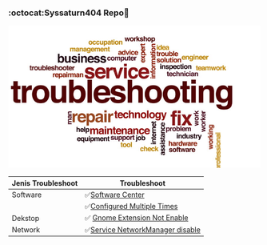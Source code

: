 ###  :octocat:Syssaturn404 Repo:dizzy:
![Syssaturn Repo](https://github.com/syssaturn404/LINUX-Troubleshooting/blob/master/roadmap-troubleshoot.jpg)

| Jenis Troubleshoot | Troubleshoot |
| ------------------ | ------------ |
| Software |✅[Software Center](https://github.com/syssaturn404/LINUX-Troubleshooting/blob/master/Apt/GUI/software-center.md)|
| |✅[Configured Multiple Times](https://github.com/syssaturn404/LINUX-Troubleshooting/blob/master/Apt/Configuration/configured-multiple-times.md)|
| Dekstop  |✅ [Gnome Extension Not Enable](https://github.com/syssaturn404/LINUX-Troubleshooting/blob/master/Dekstop/Gnome.md)| 
| Network  |✅[Service NetworkManager disable](https://github.com/syssaturn404/LINUX-Troubleshooting/blob/master/Network/restoring-network.md)|
